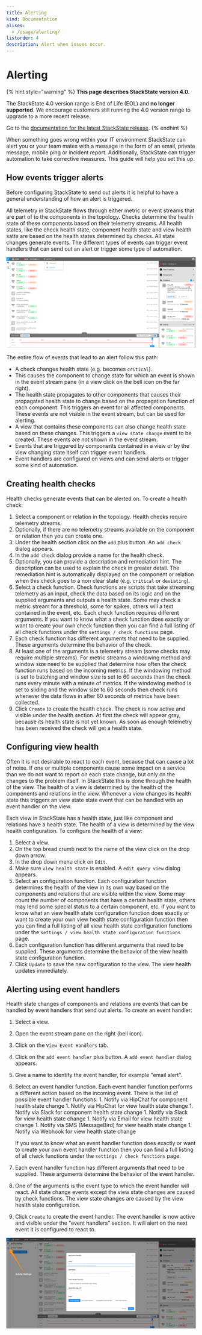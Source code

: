 ```yaml
---
title: Alerting
kind: Documentation
alises:
  - /usage/alerting/
listorder: 4
description: Alert when issues occur.
---
```


# Alerting


{% hint style="warning" %}
**This page describes StackState version 4.0.**

The StackState 4.0 version range is End of Life (EOL) and **no longer supported**. We encourage customers still running the 4.0 version range to upgrade to a more recent release.

Go to the [documentation for the latest StackState release](https://docs.stackstate.com/).
{% endhint %}

When something goes wrong within your IT environment StackState can alert you or your team mates with a message in the form of an email, private message, mobile ping or incident report. Additionally, StackState can trigger automation to take corrective measures. This guide will help you set this up.

## How events trigger alerts

Before configuring StackState to send out alerts it is helpful to have a general understanding of how an alert is triggered.

All telemetry in StackState flows through either metric or event streams that are part of to the components in the topology. Checks determine the health state of these components based on their telemetry streams. All health states, like the check health state, component health state and view health satte are based on the health states determined by checks. All state changes generate events. The different types of events can trigger event handlers that can send out an alert or trigger some type of automation.

![Activity Perspective](../.gitbook/assets/activity_perspective.png)

The entire flow of events that lead to an alert follow this path:

* A check changes health state \(e.g. becomes `critical`\).
* This causes the component to change state for which an event is shown in the event stream pane \(in a view click on the bell icon on the far right\).
* The health state propagates to other components that causes their propagated health state to change based on the propagation function of each component. This triggers an event for all affected components. These events are not visible in the event stream, but can be used for alerting.
* A view that contains these components can also change health state based on these changes. This triggers a `view state change` event to be created. These events are not shown in the event stream.
* Events that are triggered by components contained in a view or by the view changing state itself can trigger event handlers.
* Event handlers are configured on views and can send alerts or trigger some kind of automation.

## Creating health checks

Health checks generate events that can be alerted on. To create a health check:

1. Select a component or relation in the topology. Health checks require telemetry streams.
2. Optionally, if there are no telemetry streams available on the component or relation then you can create one.
3. Under the health section click on the `add` plus button. An `add check` dialog appears.
4. In the `add check` dialog provide a name for the health check.
5. Optionally, you can provide a description and remediation hint. The description can be used to explain the check in greater detail. The remediation hint is automatically displayed on the component or relation when this check goes to a non clear state \(e.g. `critical` or `deviating`\).
6. Select a check function. Check functions are scripts that take streaming telemetry as an input, check the data based on its logic and on the supplied arguments and outputs a health state. Some may check a metric stream for a threshold, some for spikes, others will a text contained in the event, etc. Each check function requires different arguments. If you want to know what a check function does exactly or want to create your own check function then you can find a full listing of all check functions under the `settings / check functions` page.
7. Each check function has different arguments that need to be supplied. These arguments determine the behavior of the check.
8. At least one of the arguments is a telemetry stream \(some checks may require multiple streams\). For metric streams a windowing method and window size need to be supplied that determine how often the check function runs based on the incoming metrics. If the windowing method is set to batching and window size is set to 60 seconds than the check runs every minute with a minute of metrics. If the windowing method is set to sliding and the window size to 60 seconds then check runs whenever the data flows in after 60 seconds of metrics have been collected.
9. Click `Create` to create the health check. The check is now active and visible under the health section. At first the check will appear gray, because its health state is not yet known. As soon as enough telemetry has been received the check will get a health state.

## Configuring view health

Often it is not desirable to react to each event, because that can cause a lot of noise. If one or multiple components cause some impact on a service than we do not want to report on each state change, but only on the changes to the problem itself. In StackState this is done through the health of the view. The health of a view is determined by the health of the components and relations in the view. Whenever a view changes its health state this triggers an view state state event that can be handled with an event handler on the view.

Each view in StackState has a health state, just like component and relations have a health state. The health of a view is determined by the view health configuration. To configure the health of a view:

1. Select a view.
2. On the top bread crumb next to the name of the view click on the drop down arrow.
3. In the drop down menu click on `Edit`.
4. Make sure `view health state` is enabled. A `edit query view` dialog appears.
5. Select an configuration function. Each configuration function determines the health of the view in its own way based on the components and relations that are visible within the view. Some may count the number of components that have a certain health state, others may lend some special status to a certain component, etc. If you want to know what an view health state configuration function does exactly or want to create your own view health state configuration function then you can find a full listing of all view health state configuration functions under the `settings / view health state configuration functions` page.
6. Each configuration function has different arguments that need to be supplied. These arguments determine the behavior of the view health state configuration function.
7. Click `Update` to save the new configuration to the view. The view health updates immediately.

## Alerting using event handlers

Health state changes of components and relations are events that can be handled by event handlers that send out alerts. To create an event handler:

1. Select a view.
2. Open the event stream pane on the right \(bell icon\).
3. Click on the `View Event Handlers` tab.
4. Click on the `add event handler` plus button. A `add event handler` dialog appears.
5. Give a name to identify the event handler, for example "email alert".
6. Select an event handler function. Each event handler function performs a different action based on the incoming event. There is the list of possible event handler functions: 1. Notify via HipChat for component health state change 1. Notify via HipChat for view health state change 1. Notify via Slack for component health state change 1. Notify via Slack for view health state change 1. Notify via Email for view health state change 1. Notify via SMS \(MessageBird\) for view health state change 1. Notify via Webhook for view health state change

   If you want to know what an event handler function does exactly or want to create your own event handler function then you can find a full listing of all check functions under the `settings / check functions` page.

7. Each event handler function has different arguments that need to be supplied. These arguments determine the behavior of the event handler.
8. One of the arguments is the event type to which the event handler will react. All state change events except the view state changes are caused by check functions. The view state changes are caused by the view health state configuration.
9. Click `Create` to create the event handler. The event handler is now active and visible under the "event handlers" section. It will alert on the next event it is configured to react to.

![Event handlers](../.gitbook/assets/event_handlers_tab%20%281%29.png)

